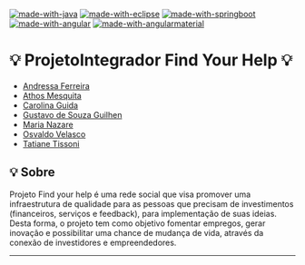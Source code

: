 [![made-with-java](https://img.shields.io/badge/Made%20with-mysql-1f425f.svg)](https://www.mysql.com/)
[![made-with-eclipse](https://img.shields.io/badge/Made%20with-eclipse-1f425f.svg)](https://www.eclipse.org/)
[![made-with-springboot](https://img.shields.io/badge/Made%20with-SpringBoot-1f425f.svg)](https://spring.io/projects/spring-boot)
[![made-with-angular](https://img.shields.io/badge/Made%20with-angular-1f425f.svg)](https://angular.io/)
[![made-with-angularmaterial](https://img.shields.io/badge/Made%20with-AngularMaterial-1f425f.svg)](https://material.angular.io/)

# :bulb: ProjetoIntegrador Find Your Help :bulb:

- <a href = "https://github.com/Andressaffs"> Andressa Ferreira </a>
- <a href = "https://github.com/athosgpm"> Athos Mesquita </a>
- <a href = "https://github.com/Carolguida">Carolina Guida</a>
- <a href = "https://github.com/GUSTAVO-GUILHEN">Gustavo de Souza Guilhen</a>
- <a href = "https://github.com/MariaNazar">Maria Nazare</a>
- <a href = "https://github.com/Velasco18">Osvaldo Velasco</a>
- <a href = "https://github.com/tatiantunes">Tatiane Tissoni</a>


##  :bulb: Sobre 
Projeto Find your help é uma rede social que visa promover uma infraestrutura de qualidade para as pessoas que precisam de investimentos (financeiros, serviços e feedback), para implementação de suas ideias. Desta forma, o projeto tem como objetivo fomentar empregos, gerar inovação e possibilitar uma chance de mudança de vida, através da conexão de investidores e empreendedores.
<hr>

